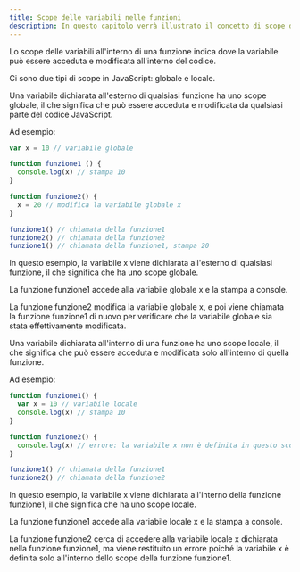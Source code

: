```yaml
---
title: Scope delle variabili nelle funzioni
description: In questo capitolo verrà illustrato il concetto di scope delle variabili all'interno di una funzione. Verranno descritti i vari tipi di scope, come lo scope globale e lo scope locale.
---
```


Lo scope delle variabili all'interno di una funzione indica dove la variabile può essere acceduta e modificata all'interno del codice.

Ci sono due tipi di scope in JavaScript: globale e locale.

Una variabile dichiarata all'esterno di qualsiasi funzione ha uno scope globale, il che significa che può essere acceduta e modificata da qualsiasi parte del codice JavaScript.

Ad esempio:

```js
var x = 10 // variabile globale

function funzione1 () {
  console.log(x) // stampa 10
}

function funzione2() {
  x = 20 // modifica la variabile globale x
}

funzione1() // chiamata della funzione1
funzione2() // chiamata della funzione2
funzione1() // chiamata della funzione1, stampa 20
```

In questo esempio, la variabile x viene dichiarata all'esterno di qualsiasi funzione, il che significa che ha uno scope globale.

La funzione funzione1 accede alla variabile globale x e la stampa a console.

La funzione funzione2 modifica la variabile globale x, e poi viene chiamata la funzione funzione1 di nuovo per verificare che la variabile globale sia stata effettivamente modificata.

Una variabile dichiarata all'interno di una funzione ha uno scope locale, il che significa che può essere acceduta e modificata solo all'interno di quella funzione.

Ad esempio:

```js
function funzione1() {
  var x = 10 // variabile locale
  console.log(x) // stampa 10
}

function funzione2() {
  console.log(x) // errore: la variabile x non è definita in questo scope
}

funzione1() // chiamata della funzione1
funzione2() // chiamata della funzione2
```

In questo esempio, la variabile x viene dichiarata all'interno della funzione funzione1, il che significa che ha uno scope locale.

La funzione funzione1 accede alla variabile locale x e la stampa a console.

La funzione funzione2 cerca di accedere alla variabile locale x dichiarata nella funzione funzione1, ma viene restituito un errore poiché la variabile x è definita solo all'interno dello scope della funzione funzione1.
